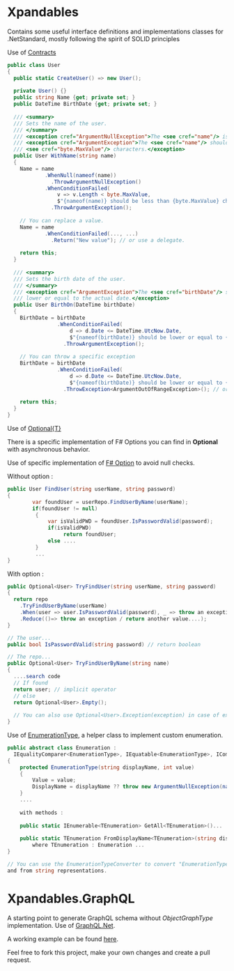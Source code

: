# Xpandables
Contains some useful interface definitions and implementations classes for .NetStandard, mostly following the spirit of SOLID principles

Use of [Contracts](https://github.com/Francescolis/Xpandables/tree/master/Xpandables.Standards/Contracts)

```C#
public class User
{
  public static CreateUser() => new User();
  
  private User() {}
  public string Name {get; private set; }
  public DateTime BirthDate {get; private set; }
  
  /// <summary>
  /// Sets the name of the user.
  /// </summary>
  /// <exception cref="ArgumentNullException">The <see cref="name"/> is null.</exception>
  /// <exception cref="ArgumentException">The <see cref="name"/> should be less than 
  /// <see cref="byte.MaxValue"/> characters.</exception>
  public User WithName(string name)
  {
    Name = name
            .WhenNull(nameof(name))
              .ThrowArgumentNullException()
            .WhenConditionFailed(
                v => v.Length < byte.MaxValue,
                $"{nameof(name)} should be less than {byte.MaxValue} characters")
              .ThrowArgumentException();
    
    // You can replace a value.
    Name = name
            .WhenConditionFailed(..., ...)
              .Return("New value"); // or use a delegate.
              
    return this;
  }
  
  /// <summary>
  /// Sets the birth date of the user.
  /// </summary>
  /// <exception cref="ArgumentException">The <see cref="birthDate"/> should be 
  /// lower or equal to the actual date.</exception>
  public User BirthOn(DateTime birthDate)
  {
    BirthDate = birthDate
                .WhenConditionFailed(
                    d => d.Date <= DateTime.UtcNow.Date,
                    $"{nameof(birthDate)} should be lower or equal to {DateTime.UtcNow.Date}.")
                  .ThrowArgumentException();
    
    // You can throw a specific exception
    BirthDate = birthDate
                .WhenConditionFailed(
                    d => d.Date <= DateTime.UtcNow.Date,
                    $"{nameof(birthDate)} should be lower or equal to {DateTime.UtcNow.Date}.")
                  .ThrowException<ArgumentOutOfRangeException>(); // or use a delegate.
    
    return this;
  }  
}

```
Use of [Optional{T}](https://github.com/Francescolis/Xpandables/tree/master/Xpandables.Standards/Optionals)

There is a specific implementation of F# Options you can find in **Optional<T>** with asynchronous behavior.

Use of specific implementation of [F# Option](https://docs.microsoft.com/fr-fr/dotnet/fsharp/language-reference/options) to avoid null checks.

Without option :

```C#
public User FindUser(string userName, string password)
{
        var foundUser = userRepo.FindUserByName(userName);
        if(foundUser != null)
         {
             var isValidPWD = foundUser.IsPasswordValid(password);
             if(isValidPWD)
                  return foundUser;
             else ....
         }
         ...
}
```
With option :

```C#
public Optional<User> TryFindUser(string userName, string password)
{
  return repo
    .TryFindUserByName(userName)
    .When(user => user.IsPasswordValid(password), _ => throw an exception for example...)
    .Reduce(()=> throw an exception / return another value....);
}

// The user...
public bool IsPasswordValid(string password) // return boolean

// The repo...
public Optional<User> TryFindUserByName(string name)
{
  ....search code
  // If found
  return user; // implicit operator
  // else
  return Optional<User>.Empty();
  
  // You can also use Optional<User>.Exception(exception) in case of exception.
}

```

Use of [EnumerationType](https://github.com/Francescolis/Xpandables/tree/master/Xpandables.Standards/Enumerations),
a helper class to implement custom enumeration.

```C#
public abstract class Enumeration :
  IEqualityComparer<EnumerationType>, IEquatable<EnumerationType>, IComparable<EnumerationType>
{
    protected EnumerationType(string displayName, int value)
    {
        Value = value;
        DisplayName = displayName ?? throw new ArgumentNullException(nameof(displayName));
    }
    ....
    
    with methods :
    
    public static IEnumerable<TEnumeration> GetAll<TEnumeration>()...
    
    public static TEnumeration FromDisplayName<TEnumeration>(string displayName)
        where TEnumeration : Enumeration ...        
}

// You can use the EnumerationTypeConverter to convert "EnumerationType" objects to
and from string representations.

```

# Xpandables.GraphQL

A starting point to generate GraphQL schema without *ObjectGraphType* implementation.
Use of [GraphQL.Net](https://github.com/graphql-dotnet/graphql-dotnet).

A working example can be found
[here](https://github.com/Francescolis/Xpandables/tree/master/Xpandables.GraphQL.Api).

Feel free to fork this project, make your own changes and create a pull request.
